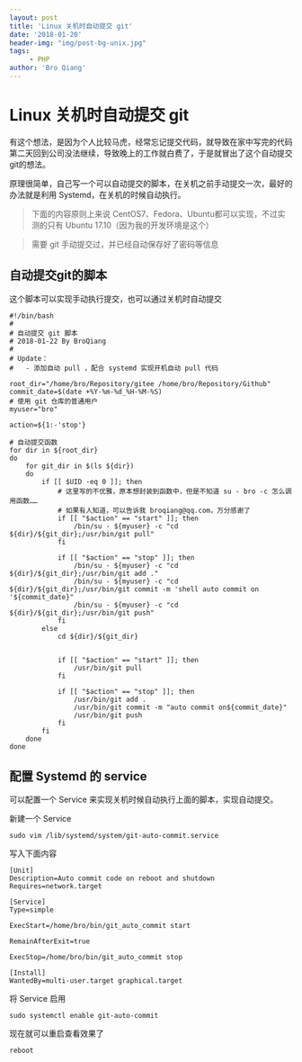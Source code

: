 ```yaml
---
layout: post
title: 'Linux 关机时自动提交 git'
date: '2018-01-20'
header-img: "img/post-bg-unix.jpg"
tags:
     - PHP
author: 'Bro Qiang'
---
```


# Linux 关机时自动提交 git

有这个想法，是因为个人比较马虎，经常忘记提交代码，就导致在家中写完的代码第二天回到公司没法继续，导致晚上的工作就白费了，于是就冒出了这个自动提交git的想法。

原理很简单，自己写一个可以自动提交的脚本，在关机之前手动提交一次，最好的办法就是利用 Systemd，在关机的时候自动执行。

> 下面的内容原则上来说 CentOS7、Fedora、Ubuntu都可以实现，不过实测的只有 Ubuntu 17.10（因为我的开发环境是这个）

> 需要 git 手动提交过，并已经自动保存好了密码等信息

## 自动提交git的脚本

这个脚本可以实现手动执行提交，也可以通过关机时自动提交

```shell
#!/bin/bash
#
# 自动提交 git 脚本
# 2018-01-22 By BroQiang
#
# Update：
#   - 添加自动 pull ，配合 systemd 实现开机自动 pull 代码

root_dir="/home/bro/Repository/gitee /home/bro/Repository/Github"
commit_date=$(date +%Y-%m-%d_%H-%M-%S)
# 使用 git 仓库的普通用户
myuser="bro"

action=${1:-'stop'}

# 自动提交函数
for dir in ${root_dir}
do  
    for git_dir in $(ls ${dir})
    do  
        if [[ $UID -eq 0 ]]; then
            # 这里写的不优雅，原本想封装到函数中，但是不知道 su - bro -c 怎么调用函数……
            # 如果有人知道，可以告诉我 broqiang@qq.com，万分感谢了
            if [[ "$action" == "start" ]]; then
                /bin/su - ${myuser} -c "cd ${dir}/${git_dir};/usr/bin/git pull"
            fi

            if [[ "$action" == "stop" ]]; then
                /bin/su - ${myuser} -c "cd ${dir}/${git_dir};/usr/bin/git add ."
                /bin/su - ${myuser} -c "cd ${dir}/${git_dir};/usr/bin/git commit -m 'shell auto commit on '${commit_date}"
                /bin/su - ${myuser} -c "cd ${dir}/${git_dir};/usr/bin/git push"
            fi
        else
            cd ${dir}/${git_dir}
    

            if [[ "$action" == "start" ]]; then
                /usr/bin/git pull
            fi

            if [[ "$action" == "stop" ]]; then
                /usr/bin/git add .
                /usr/bin/git commit -m "auto commit on${commit_date}"
                /usr/bin/git push
            fi
        fi
    done
done
```

## 配置 Systemd 的 service

可以配置一个 Service 来实现关机时候自动执行上面的脚本，实现自动提交。

新建一个 Service

```shell
sudo vim /lib/systemd/system/git-auto-commit.service
```

写入下面内容

```shell
[Unit]
Description=Auto commit code on reboot and shutdown
Requires=network.target

[Service]
Type=simple

ExecStart=/home/bro/bin/git_auto_commit start

RemainAfterExit=true

ExecStop=/home/bro/bin/git_auto_commit stop

[Install]
WantedBy=multi-user.target graphical.target
```

将 Service 启用

```shell
sudo systemctl enable git-auto-commit
```

现在就可以重启查看效果了

```shell
reboot
```

